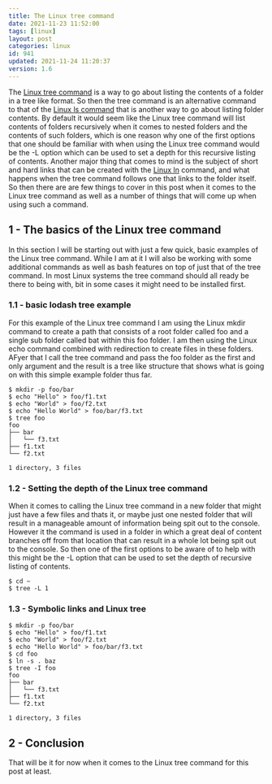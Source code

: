 ```yaml
---
title: The Linux tree command
date: 2021-11-23 11:52:00
tags: [linux]
layout: post
categories: linux
id: 941
updated: 2021-11-24 11:20:37
version: 1.6
---
```


The [Linux tree command](https://linux.die.net/man/1/tree) is a way to go about listing the contents of a folder in a tree like format. So then the tree command is an alternative command to that of the [Linux ls command](/2020/10/14/linux-ls/) that is another way to go about listing folder contents. By default it would seem like the Linux tree command will list contents of folders recursively when it comes to nested folders and the contents of such folders, which is one reason why one of the first options that one should be familiar with when using the Linux tree command would be the -L option which can be used to set a depth for this recursive listing of contents. Another major thing that comes to mind is the subject of short and hard links that can be created with the [Linux ln](/2021/10/01/linux-ln/) command, and what happens when the tree command follows one that links to the folder itself. So then there are are few things to cover in this post when it comes to the Linux tree command as well as a number of things that will come up when using such a command.

<!-- more -->


## 1 - The basics of the Linux tree command

In this section I will be starting out with just a few quick, basic examples of the Linux tree command. While I am at it I will also be working with some additional commands as well as bash features on top of just that of the tree command. In most Linux systems the tree command should all ready be there to being with, bit in some cases it might need to be installed first.

### 1.1 - basic lodash tree example

For this example of the Linux tree command I am using the Linux mkdir command to create a path that consists of a root folder called foo and a single sub folder called bat within this foo folder. I am then using the Linux echo command combined with redirection to create files in these folders. AFyer that I call the tree command and pass the foo folder as the first and only argument and the result is a tree like structure that shows what is going on with this simple example folder thus far.

```
$ mkdir -p foo/bar
$ echo "Hello" > foo/f1.txt
$ echo "World" > foo/f2.txt
$ echo "Hello World" > foo/bar/f3.txt
$ tree foo
foo
├── bar
│   └── f3.txt
├── f1.txt
└── f2.txt

1 directory, 3 files
```

### 1.2 - Setting the depth of the Linux tree command

When it comes to calling the Linux tree command in a new folder that might just have a few files and thats it, or maybe just one nested folder that will result in a manageable amount of information being spit out to the console. However it the command is used in a folder in which a great deal of content branches off from that location that can result in a whole lot being spit out to the console. So then one of the first options to be aware of to help with this might be the -L option that can be used to set the depth of recursive listing of contents.

```
$ cd ~
$ tree -L 1
```

### 1.3 - Symbolic links and Linux tree

```
$ mkdir -p foo/bar
$ echo "Hello" > foo/f1.txt
$ echo "World" > foo/f2.txt
$ echo "Hello World" > foo/bar/f3.txt
$ cd foo
$ ln -s . baz
$ tree -I foo
foo
├── bar
│   └── f3.txt
├── f1.txt
└── f2.txt

1 directory, 3 files
```

## 2 - Conclusion

That will be it for now when it comes to the Linux tree command  for this post at least.

